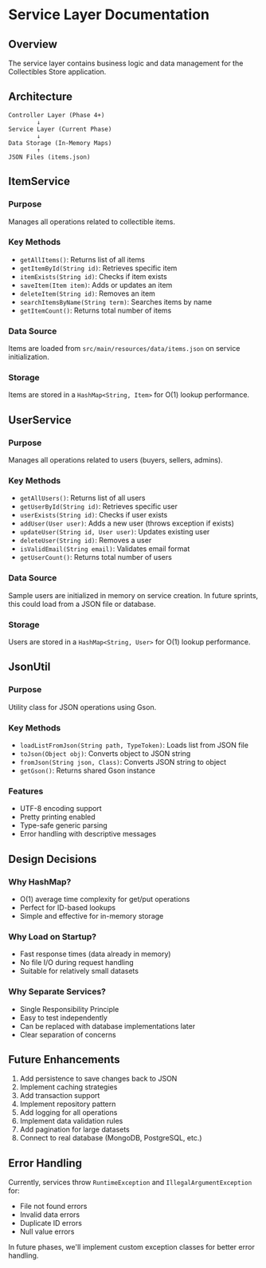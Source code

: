 # Service Layer Documentation

## Overview
The service layer contains business logic and data management for the Collectibles Store application.

## Architecture

```
Controller Layer (Phase 4+)
        ↓
Service Layer (Current Phase)
        ↓
Data Storage (In-Memory Maps)
        ↑
JSON Files (items.json)
```

## ItemService

### Purpose
Manages all operations related to collectible items.

### Key Methods
- `getAllItems()`: Returns list of all items
- `getItemById(String id)`: Retrieves specific item
- `itemExists(String id)`: Checks if item exists
- `saveItem(Item item)`: Adds or updates an item
- `deleteItem(String id)`: Removes an item
- `searchItemsByName(String term)`: Searches items by name
- `getItemCount()`: Returns total number of items

### Data Source
Items are loaded from `src/main/resources/data/items.json` on service initialization.

### Storage
Items are stored in a `HashMap<String, Item>` for O(1) lookup performance.

## UserService

### Purpose
Manages all operations related to users (buyers, sellers, admins).

### Key Methods
- `getAllUsers()`: Returns list of all users
- `getUserById(String id)`: Retrieves specific user
- `userExists(String id)`: Checks if user exists
- `addUser(User user)`: Adds a new user (throws exception if exists)
- `updateUser(String id, User user)`: Updates existing user
- `deleteUser(String id)`: Removes a user
- `isValidEmail(String email)`: Validates email format
- `getUserCount()`: Returns total number of users

### Data Source
Sample users are initialized in memory on service creation. In future sprints, this could load from a JSON file or database.

### Storage
Users are stored in a `HashMap<String, User>` for O(1) lookup performance.

## JsonUtil

### Purpose
Utility class for JSON operations using Gson.

### Key Methods
- `loadListFromJson(String path, TypeToken)`: Loads list from JSON file
- `toJson(Object obj)`: Converts object to JSON string
- `fromJson(String json, Class)`: Converts JSON string to object
- `getGson()`: Returns shared Gson instance

### Features
- UTF-8 encoding support
- Pretty printing enabled
- Type-safe generic parsing
- Error handling with descriptive messages

## Design Decisions

### Why HashMap?
- O(1) average time complexity for get/put operations
- Perfect for ID-based lookups
- Simple and effective for in-memory storage

### Why Load on Startup?
- Fast response times (data already in memory)
- No file I/O during request handling
- Suitable for relatively small datasets

### Why Separate Services?
- Single Responsibility Principle
- Easy to test independently
- Can be replaced with database implementations later
- Clear separation of concerns

## Future Enhancements

1. Add persistence to save changes back to JSON
2. Implement caching strategies
3. Add transaction support
4. Implement repository pattern
5. Add logging for all operations
6. Implement data validation rules
7. Add pagination for large datasets
8. Connect to real database (MongoDB, PostgreSQL, etc.)

## Error Handling

Currently, services throw `RuntimeException` and `IllegalArgumentException` for:
- File not found errors
- Invalid data errors
- Duplicate ID errors
- Null value errors

In future phases, we'll implement custom exception classes for better error handling.